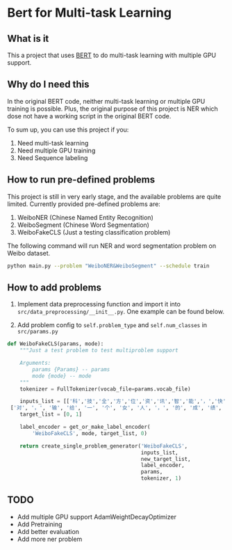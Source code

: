 # Bert for Multi-task Learning

## What is it

This a project that uses [BERT](https://github.com/google-research/bert) to do multi-task learning with multiple GPU support. 

## Why do I need this

In the original BERT code, neither multi-task learning or multiple GPU training is possible. Plus, the original purpose of this project is NER which dose not have a working script in the original BERT code. 

To sum up, you can use this project if you:

1. Need multi-task learning
2. Need multiple GPU training
3. Need Sequence labeling

## How to run pre-defined problems

This project is still in very early stage, and the available problems are quite limited. Currently provided pre-defined problems are:

1. WeiboNER (Chinese Named Entity Recognition)
2. WeiboSegment (Chinese Word Segmentation)
3. WeiboFakeCLS (Just a testing classification problem)

The following command will run NER and word segmentation problem on Weibo dataset.

```bash
python main.py --problem "WeiboNER&WeiboSegment" --schedule train
```

## How to add problems

1. Implement data preprocessing function and import it into `src/data_preprocessing/__init__.py`. One example can be found below.


2. Add problem config to `self.problem_type` and `self.num_classes` in `src/params.py`

```python
def WeiboFakeCLS(params, mode):
    """Just a test problem to test multiproblem support

    Arguments:
        params {Params} -- params
        mode {mode} -- mode
    """
    tokenizer = FullTokenizer(vocab_file=params.vocab_file)

    inputs_list = [['科','技','全','方','位','资','讯','智','能','，','快','捷','的','汽','车','生','活','需','要','有','三','屏','一','云','爱','你'],
 ['对', '，', '输', '给', '一', '个', '女', '人', '，', '的', '成', '绩', '。', '失', '望']]
    target_list = [0, 1]

    label_encoder = get_or_make_label_encoder(
        'WeiboFakeCLS', mode, target_list, 0)

    return create_single_problem_generator('WeiboFakeCLS',
                                           inputs_list,
                                           new_target_list,
                                           label_encoder,
                                           params,
                                           tokenizer, 1)
```

## TODO

- Add multiple GPU support AdamWeightDecayOptimizer
- Add Pretraining
- Add better evaluation
- Add more ner problem